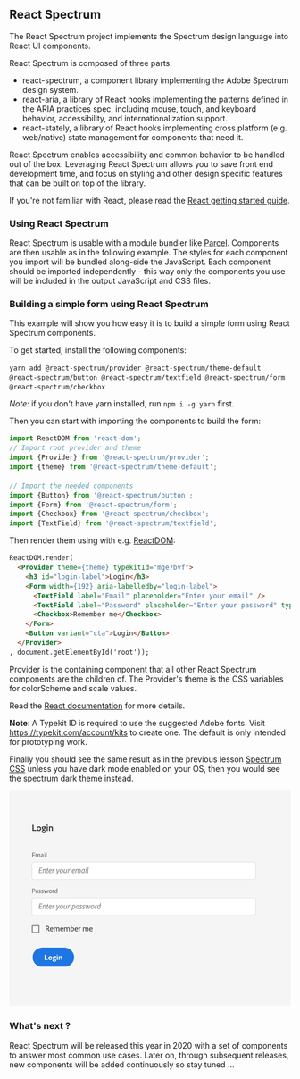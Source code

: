 ## React Spectrum

The React Spectrum project implements the Spectrum design language into React UI components.

React Spectrum is composed of three parts:

* react-spectrum, a component library implementing the Adobe Spectrum design system.
* react-aria, a library of React hooks implementing the patterns defined in the ARIA practices spec, including mouse, touch, and keyboard behavior, accessibility, and internationalization support.
* react-stately, a library of React hooks implementing cross platform (e.g. web/native) state management for components that need it.

React Spectrum enables accessibility and common behavior to be handled out of the box. Leveraging React Spectrum allows you to save front end development time, and focus on styling and other design specific features that can be built on top of the library.

If you're not familiar with React, please read the [React getting started guide](https://reactjs.org/docs/getting-started.html). 

### Using React Spectrum 

React Spectrum is usable with a module bundler like [Parcel](https://parceljs.org/). 
Components are then usable as in the following example. The styles for each component you import will be bundled along-side the JavaScript. Each component should be imported independently - this way only the components you use will be included in the output JavaScript and CSS files.

### Building a simple form using React Spectrum

This example will show you how easy it is to build a simple form using React Spectrum components.

To get started, install the following components:

`yarn add @react-spectrum/provider @react-spectrum/theme-default @react-spectrum/button @react-spectrum/textfield @react-spectrum/form @react-spectrum/checkbox`

*Note*: if you don't have yarn installed, run `npm i -g yarn` first.

Then you can start with importing the components to build the form: 

```javascript
import ReactDOM from 'react-dom';
// Import root provider and theme
import {Provider} from '@react-spectrum/provider';
import {theme} from '@react-spectrum/theme-default';

// Import the needed components
import {Button} from '@react-spectrum/button';
import {Form} from '@react-spectrum/form';
import {Checkbox} from '@react-spectrum/checkbox';
import {TextField} from '@react-spectrum/textfield';
```

Then render them using with e.g. [ReactDOM](https://fr.reactjs.org/docs/react-dom.html): 

```html
ReactDOM.render(
  <Provider theme={theme} typekitId="mge7bvf">
    <h3 id="login-label">Login</h3>
    <Form width={192} aria-labelledby="login-label">
      <TextField label="Email" placeholder="Enter your email" />
      <TextField label="Password" placeholder="Enter your password" type="password" />
      <Checkbox>Remember me</Checkbox>
    </Form>
    <Button variant="cta">Login</Button>
  </Provider>
, document.getElementById('root'));
```

Provider is the containing component that all other React Spectrum components are the children of.
The Provider's theme is the CSS variables for colorScheme and scale values.
 
Read the [React documentation](https://react-spectrum.adobe.com/docs/react-spectrum/Provider.html) for more details.

**Note**: A Typekit ID is required to use the suggested Adobe fonts. Visit https://typekit.com/account/kits to create one. The default is only intended for prototyping work.

Finally you should see the same result as in the previous lesson [Spectrum CSS](spectrum-css.md) unless you have dark mode enabled on your OS, then you would see the spectrum dark theme instead.

![screenshot](assets/screenshot.png) 

### What's next ?

React Spectrum will be released this year in 2020 with a set of components to answer most common use cases. Later on, 
through subsequent releases, new components will be added continuously so stay tuned ... 